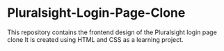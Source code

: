 # Pluralsight-Login-Page-Clone
 This repository contains the frontend design of the Pluralsight login page clone It is created using HTML and CSS as a learning project.
